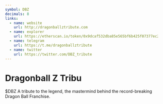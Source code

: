 ```yaml
---
symbol: DBZ
decimals: 8
links:
  - name: website
    url: http://dragonballztribute.com
  - name: explorer
    url: https://etherscan.io/token/0x9dcaf532dba85e565bf6b425f07377ec2bb6f46a
  - name: telegram
    url: https://t.me/dragonballztribute
  - name: twitter
    url: https://twitter.com/DBZ_tribute
---
```


# Dragonball Z Tribu

$DBZ A tribute to the legend, the mastermind behind the record-breaking Dragon Ball Franchise.
